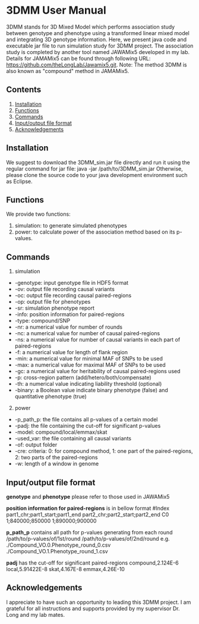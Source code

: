 # 3DMM User Manual
3DMM stands for 3D Mixed Model which performs association study between genotype and phenotype using a transformed linear mixed model and integrating 3D genotype information.
Here, we present java code and executable jar file to run simulation study for 3DMM project. The association study is completed by another tool named JAWAMix5 developed in my lab. Details for JAMAMix5 can be found through following URL: https://github.com/theLongLab/Jawamix5.git.
Note: The method 3DMM is also known as "compound" method in JAMAMix5.
## Contents
1. [Installation](https://github.com/liqingbioinfo/3DMM/blob/master/README.md#installation)
2. [Functions](https://github.com/liqingbioinfo/3DMM/blob/master/README.md#functions)
3. [Commands](https://github.com/liqingbioinfo/3DMM/blob/master/README.md#commands)
4. [Input/output file format](https://github.com/liqingbioinfo/3DMM/blob/master/README.md#inputoutput-file-format)
5. [Acknowledgements](https://github.com/liqingbioinfo/3DMM/blob/master/README.md#acknowledgements)

## Installation
We suggest to download the 3DMM_sim.jar file directly and run it using the regular command for jar file:
  java -jar /path/to/3DMM_sim.jar
Otherwise, please clone the source code to your java development environment such as Eclipse.
## Functions
We provide two functions:
1. simulation: to generate simulated phenotypes
2. power: to calculate power of the association method based on its p-values.

## Commands
1. simulation
  * -genotype: input genotype file in HDF5 format
  * -ov: output file recording causal variants
  * -oc: output file recording causal paired-regions
  * -op: output file for phenotypes
  * -sr: simulation phenotype report
  * -info: position information for paired-regions
  * -type: compound/SNP
  * -nr: a numerical value for number of rounds
  * -nc: a numerical value for number of causal paired-regions
  * -ns: a numerical value for number of causal variants in each part of paired-regions
  * -f: a numerical value for length of flank region
  * -min: a numerical value for minimal MAF of SNPs to be used
  * -max: a numerical value for maximal MAF of SNPs to be used
  * -gc: a numerical value for heritability of causal paired-regions used
  * -p: cross-region pattern (add/hetero/both/compensate)
  * -th: a numerical value indicating liability threshold (optional)
  * -binary: a Boolean value indicate binary phenotype (false) and quantitative phenotype (true)
2. power
  * -p_path_p: the file contains all p-values of a certain model
  * -padj: the file containing the cut-off for significant p-values
  * -model: compound/local/emmax/skat
  * -used_var: the file containing all causal variants
  * -of: output folder
  * -cre: criteria: 0: for compound method, 1: one part of the paired-regions, 2: two parts of the paired-regions
  * -w: length of a window in genome

## Input/output file format
**genotype** and **phenotype** please refer to those used in JAWAMix5

**position information for paired-regions** is in bellow format
  #Index  part1_chr;part1_start;part1_end part2_chr;part2_start;part2_end
  C0      1;840000;850000 1;890000;900000

**p_path_p** contains all path for p-values generating from each round
  /path/to/p-values/of/1st/round
  /path/to/p-values/of/2nd/round
  e.g.
  ./Compound_VO.0.Phenotype_round_0.csv
  ./Compound_VO.1.Phenotype_round_1.csv 

**padj**  has the cut-off for significant paired-regions
  compound,2.124E-6
  local,5.91422E-8
  skat,4.167E-8
  emmax,4.26E-10
## Acknowledgements
I appreciate to have such an opportunity to leading this 3DMM project. I am grateful  for all instructions and supports provided by my supervisor Dr. Long and my lab mates.
